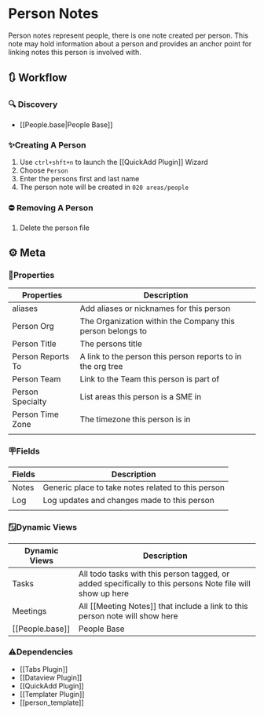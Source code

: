 # Person Notes

Person notes represent people, there is one note created per person. This note may hold information about a person and provides an anchor point for linking notes this person is involved with.

## 🔃 Workflow

### 🔍 Discovery

- [[People.base|People Base]]

### ✨Creating A Person

1. Use `ctrl+shft+n` to launch the [[QuickAdd Plugin]] Wizard
2. Choose `Person`
3. Enter the persons first and last name
4. The person note will be created in `020 areas/people` 

### ⛔ Removing A Person

1. Delete the person file

## ⚙️ Meta

### 🔩Properties

| Properties        | Description                                                 |
| ----------------- | ----------------------------------------------------------- |
| aliases           | Add aliases or nicknames for this person                    |
| Person Org        | The Organization within the Company this person belongs to  |
| Person Title      | The persons title                                           |
| Person Reports To | A link to the person this person reports to in the org tree |
| Person Team       | Link to the Team this person is part of                     |
| Person Specialty  | List areas this person is a SME in                          |
| Person Time Zone  | The timezone this person is in                              |
|                   |                                                             |

### 🪧Fields

| Fields | Description                                        |
| ------ | -------------------------------------------------- |
| Notes  | Generic place to take notes related to this person |
| Log    | Log updates and changes made to this person        |
|        |                                                    |

### 🪟Dynamic Views

| Dynamic Views   | Description                                                                                               |
| --------------- | --------------------------------------------------------------------------------------------------------- |
| Tasks           | All todo tasks with this person tagged, or added specifically to this persons Note file will show up here |
| Meetings        | All [[Meeting Notes]] that include a link to this person note will show here                              |
| [[People.base]] | People Base                                                                                               |

### ⚠️Dependencies

- [[Tabs Plugin]]
- [[Dataview Plugin]]
- [[QuickAdd Plugin]]
- [[Templater Plugin]]
- [[person_template]]
